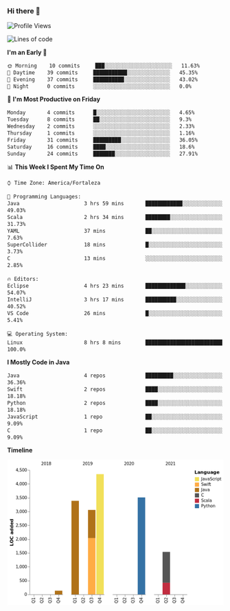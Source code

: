 ### Hi there 👋

<!--
**samuelpsouza/samuelpsouza** is a ✨ _special_ ✨ repository because its `README.md` (this file) appears on your GitHub profile.

Here are some ideas to get you started:

- 🔭 I’m currently working on ...
- 🌱 I’m currently learning ...
- 👯 I’m looking to collaborate on ...
- 🤔 I’m looking for help with ...
- 💬 Ask me about ...
- 📫 How to reach me: ...
- 😄 Pronouns: ...
- ⚡ Fun fact: ...
-->

<!--START_SECTION:waka-->
![Profile Views](http://img.shields.io/badge/Profile%20Views-110-blue)

![Lines of code](https://img.shields.io/badge/From%20Hello%20World%20I%27ve%20Written-15980%20lines%20of%20code-blue)

**I'm an Early 🐤** 

```text
🌞 Morning    10 commits     ███░░░░░░░░░░░░░░░░░░░░░░   11.63% 
🌆 Daytime    39 commits     ███████████░░░░░░░░░░░░░░   45.35% 
🌃 Evening    37 commits     ██████████░░░░░░░░░░░░░░░   43.02% 
🌙 Night      0 commits      ░░░░░░░░░░░░░░░░░░░░░░░░░   0.0%

```
📅 **I'm Most Productive on Friday** 

```text
Monday       4 commits      █░░░░░░░░░░░░░░░░░░░░░░░░   4.65% 
Tuesday      8 commits      ██░░░░░░░░░░░░░░░░░░░░░░░   9.3% 
Wednesday    2 commits      ░░░░░░░░░░░░░░░░░░░░░░░░░   2.33% 
Thursday     1 commits      ░░░░░░░░░░░░░░░░░░░░░░░░░   1.16% 
Friday       31 commits     █████████░░░░░░░░░░░░░░░░   36.05% 
Saturday     16 commits     ████░░░░░░░░░░░░░░░░░░░░░   18.6% 
Sunday       24 commits     ███████░░░░░░░░░░░░░░░░░░   27.91%

```


📊 **This Week I Spent My Time On** 

```text
⌚︎ Time Zone: America/Fortaleza

💬 Programming Languages: 
Java                     3 hrs 59 mins       ████████████░░░░░░░░░░░░░   49.03% 
Scala                    2 hrs 34 mins       ████████░░░░░░░░░░░░░░░░░   31.73% 
YAML                     37 mins             ██░░░░░░░░░░░░░░░░░░░░░░░   7.63% 
SuperCollider            18 mins             █░░░░░░░░░░░░░░░░░░░░░░░░   3.73% 
C                        13 mins             ░░░░░░░░░░░░░░░░░░░░░░░░░   2.85%

🔥 Editors: 
Eclipse                  4 hrs 23 mins       █████████████░░░░░░░░░░░░   54.07% 
IntelliJ                 3 hrs 17 mins       ██████████░░░░░░░░░░░░░░░   40.52% 
VS Code                  26 mins             █░░░░░░░░░░░░░░░░░░░░░░░░   5.41%

💻 Operating System: 
Linux                    8 hrs 8 mins        █████████████████████████   100.0%

```

**I Mostly Code in Java** 

```text
Java                     4 repos             █████████░░░░░░░░░░░░░░░░   36.36% 
Swift                    2 repos             ████░░░░░░░░░░░░░░░░░░░░░   18.18% 
Python                   2 repos             ████░░░░░░░░░░░░░░░░░░░░░   18.18% 
JavaScript               1 repo              ██░░░░░░░░░░░░░░░░░░░░░░░   9.09% 
C                        1 repo              ██░░░░░░░░░░░░░░░░░░░░░░░   9.09%

```


**Timeline**

![Chart not found](https://raw.githubusercontent.com/samuelpsouza/samuelpsouza/main/charts/bar_graph.png) 


<!--END_SECTION:waka-->